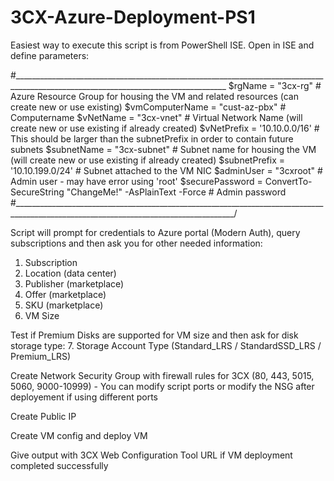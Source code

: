 # 3CX-Azure-Deployment-PS1

Easiest way to execute this script is from PowerShell ISE.
Open in ISE and define parameters:

#___________________________________________________________________________________________________________________________________
$rgName 	    	= "3cx-rg"		  # Azure Resource Group for housing the VM and related resources (can create new or use existing)
$vmComputerName 	= "cust-az-pbx"	  # Computername
$vNetName	      = "3cx-vnet"	  # Virtual Network Name (will create new or use existing if already created)
$vNetPrefix	  	= '10.10.0.0/16'	  # This should be larger than the subnetPrefix in order to contain future subnets
$subnetName	  	= "3cx-subnet"      # Subnet name for housing the VM (will create new or use existing if already created)
$subnetPrefix  	= '10.10.199.0/24'  # Subnet attached to the VM NIC
$adminUser	  	= "3cxroot"		  # Admin user - may have error using 'root'
$securePassword 	= ConvertTo-SecureString "ChangeMe!" -AsPlainText -Force	# Admin password
#_____________________________________________________________________________________________________________________________________/

Script will prompt for credentials to Azure portal (Modern Auth), query subscriptions and then ask you for other needed information:
1. Subscription
2. Location (data center)
3. Publisher (marketplace)
4. Offer (marketplace)
5. SKU (marketplace)
6. VM Size

Test if Premium Disks are supported for VM size and then ask for disk storage type:
7. Storage Account Type (Standard_LRS / StandardSSD_LRS / Premium_LRS)

Create Network Security Group with firewall rules for 3CX (80, 443, 5015, 5060, 9000-10999) 
      - You can modify script ports or modify the NSG after deployement if using different ports
      
Create Public IP

Create VM config and deploy VM

Give output with 3CX Web Configuration Tool URL if VM deployment completed successfully
 
